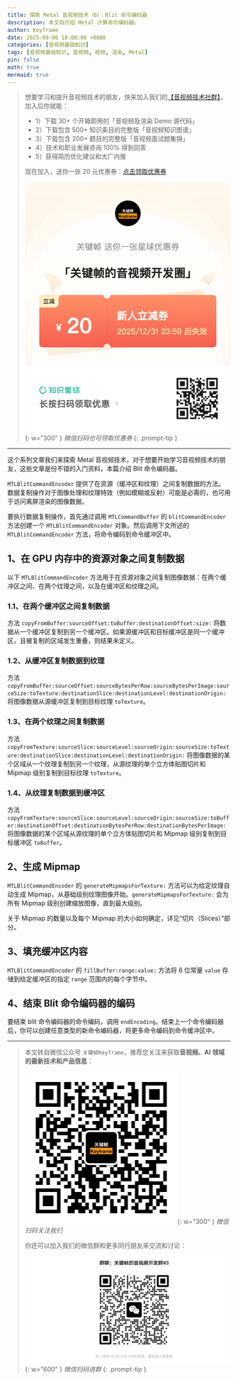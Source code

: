 ```yaml
---
title: 探索 Metal 音视频技术（6）：Blit 命令编码器
description: 本文将介绍 Metal 计算命令编码器。
author: Keyframe
date: 2025-09-06 18:08:08 +0800
categories: [音视频基础知识]
tags: [音视频基础知识, 音视频, 视频, 渲染, Metal]
pin: false
math: true
mermaid: true
---
```


>想要学习和提升音视频技术的朋友，快来加入我们的<a href="https://t.zsxq.com/jRprT" target="_blank" rel="noopener noreferrer">【音视频技术社群】</a>，加入后你就能：
>
>- 1）下载 30+ 个开箱即用的「音视频及渲染 Demo 源代码」
>- 2）下载包含 500+ 知识条目的完整版「音视频知识图谱」
>- 3）下载包含 200+ 题目的完整版「音视频面试题集锦」
>- 4）技术和职业发展咨询 100% 得到回答
>- 5）获得简历优化建议和大厂内推
>  
>现在加入，送你一张 20 元优惠券：<a href="https://t.zsxq.com/jRprT" target="_blank" rel="noopener noreferrer">点击领取优惠券</a>
>
>![知识星球新人优惠券](assets/img/keyframe-zsxq-coupon.png){: w="300" }
>_微信扫码也可领取优惠券_
{: .prompt-tip }

---






这个系列文章我们来探索 Metal 音视频技术，对于想要开始学习音视频技术的朋友，这些文章是份不错的入门资料，本篇介绍 Blit 命令编码器。


`MTLBlitCommandEncoder` 提供了在资源（缓冲区和纹理）之间复制数据的方法。数据复制操作对于图像处理和纹理特效（例如模糊或反射）可能是必需的，也可用于访问离屏渲染的图像数据。

要执行数据复制操作，首先通过调用 `MTLCommandBuffer` 的 `blitCommandEncoder` 方法创建一个 `MTLBlitCommandEncoder` 对象。然后调用下文所述的 `MTLBlitCommandEncoder` 方法，将命令编码到命令缓冲区中。

## 1、在 GPU 内存中的资源对象之间复制数据


以下 `MTLBlitCommandEncoder` 方法用于在资源对象之间复制图像数据：在两个缓冲区之间、在两个纹理之间，以及在缓冲区和纹理之间。

### 1.1、在两个缓冲区之间复制数据

方法 `copyFromBuffer:sourceOffset:toBuffer:destinationOffset:size:`  将数据从一个缓冲区复制到另一个缓冲区。如果源缓冲区和目标缓冲区是同一个缓冲区，且被复制的区域发生重叠，则结果未定义。

### 1.2、从缓冲区复制数据到纹理

方法 `copyFromBuffer:sourceOffset:sourceBytesPerRow:sourceBytesPerImage:sourceSize:toTexture:destinationSlice:destinationLevel:destinationOrigin:` 将图像数据从源缓冲区复制到目标纹理 `toTexture`。

### 1.3、在两个纹理之间复制数据

方法 `copyFromTexture:sourceSlice:sourceLevel:sourceOrigin:sourceSize:toTexture:destinationSlice:destinationLevel:destinationOrigin:` 将图像数据的某个区域从一个纹理复制到另一个纹理，从源纹理的单个立方体贴图切片和 Mipmap 级别复制到目标纹理 `toTexture`。

### 1.4、从纹理复制数据到缓冲区

方法 `copyFromTexture:sourceSlice:sourceLevel:sourceOrigin:sourceSize:toBuffer:destinationOffset:destinationBytesPerRow:destinationBytesPerImage:` 将图像数据的某个区域从源纹理的单个立方体贴图切片和 Mipmap 级别复制到目标缓冲区 `toBuffer`。

## 2、生成 Mipmap


`MTLBlitCommandEncoder` 的 `generateMipmapsForTexture:` 方法可以为给定纹理自动生成 Mipmap，从基础级别纹理图像开始。`generateMipmapsForTexture:` 会为所有 Mipmap 级别创建缩放图像，直到最大级别。

关于 Mipmap 的数量以及每个 Mipmap 的大小如何确定，详见“切片（Slices）”部分。

## 3、填充缓冲区内容


`MTLBlitCommandEncoder` 的 `fillBuffer:range:value:` 方法将 8 位常量 `value` 存储到给定缓冲区的指定 `range` 范围内的每个字节中。

## 4、结束 Blit 命令编码器的编码


要结束 blit 命令编码器的命令编码，调用 `endEncoding`。结束上一个命令编码器后，你可以创建任意类型的新命令编码器，将更多命令编码到命令缓冲区中。






---

> 本文转自微信公众号 `关键帧Keyframe`，推荐您关注来获取**音视频、AI 领域的最新技术和产品信息**：
>
>![微信公众号](assets/img/keyframe-mp.jpg){: w="300" }
>_微信扫码关注我们_
>
>你还可以加入我们的微信群和更多同行朋友来交流和讨论：
>
>![关键帧的音视频开发群](assets/img/av-wechat-group.jpg){: w="600" }
>_微信扫码进群_
{: .prompt-tip }

  
